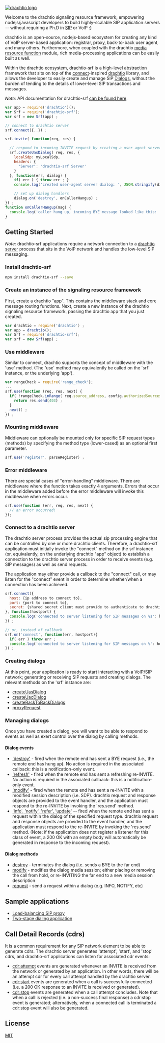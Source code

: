 [![drachtio logo](http://davehorton.github.io/drachtio-srf/img/definition-only-cropped.png)](http://davehorton.github.io/drachtio-srf)

Welcome to the drachtio signaling resource framework, empowering nodejs/javascript developers to build highly-scalable SIP application servers -- without requiring a Ph.D in [SIP](https://www.ietf.org/rfc/rfc3261.txt) or VoIP :)

drachtio is an open-source, nodejs-based ecosystem for creating any kind of VoIP server-based application: registrar, proxy, back-to-back user agent, and many others. Furthermore, when coupled with the drachtio [media resource function](https://github.com/davehorton/drachtio-fsmrf) module, rich media-processing applications can be easily built as well.

Within the drachtio ecosystem, drachtio-srf is a high-level abstraction framework that sits on top of the [connect](https://github.com/senchalabs/connect)-inspired [drachtio](https://github.com/davehorton/drachtio) library, and allows the developer to easily create and manage SIP [Dialogs](http://davehorton.github.io/drachtio-srf/api/Dialog), without the burden of tending to the details of lower-level SIP transactions and messages.

*Note:* API documentation for drachtio-srf [can be found here](http://davehorton.github.io/drachtio-srf/api/index.html).

```js
var app = require('drachtio')();
var Srf = require('drachtio-srf'); 
var srf = new Srf(app) ;

// connect to drachtio server
srf.connect({..}) ;

srf.invite( function(req, res) {

  // respond to incoming INVITE request by creating a user agent server dialog
  srf.createUasDialog( req, res, {
    localSdp: myLocalSdp,
    headers: {
      'Server': 'drachtio-srf Server'
    }
  }, function(err, dialog) {
    if( err ) { throw err ; }
    console.log('created user-agent server dialog: ', JSON.stringify(dialog)) ;

    // set up dialog handlers
    dialog.on('destroy', onCallerHangup) ;
}) ;
function onCallerHangup(msg) {
  console.log('caller hung up, incoming BYE message looked like this: ', msg) ;
}
``` 

## Getting Started
*Note:* drachtio-srf applications require a network connection to a [drachtio server](https://github.com/davehorton/drachtio-server) process that sits in the VoIP network and handles the low-level SIP messaging.

### Install drachtio-srf
```bash
npm install drachtio-srf --save
```

### Create an instance of the signaling resource framework
First, create a drachtio "app".  This contains the middleware stack and core message routing functions.  Next, create a new instance of the drachtio signaling resource framework, passing the drachtio app that you just created.

```js
var drachtio = require('drachtio') ;
var app = drachtio();
var Srf = require('drachtio-srf'); 
var srf = new Srf(app) ;
```

### Use middleware
Similar to connect, drachtio supports the concept of middleware with the 'use' method. (The 'use' method may equivalently be called on the 'srf' instance, or the underlying 'app').

```js
var rangeCheck = require('range_check');
...
srf.use(function (req, res, next) {
  if( !rangeCheck.inRange( req.source_address, config.authorizedSources) ) { 
    return res.send(403) ; 
  }
  next() ;
}) ;
```

### Mounting middleware
Middleware can optionally be mounted only for specific SIP request types (methods) by specifying the method type (lower-cased) as an optional first parameter. 

```js
srf.use('register', parseRegister) ;
```

### Error middleware
There are special cases of "error-handling" middleware. There are middleware where the function takes exactly 4 arguments. Errors that occur in the middleware added before the error middleware will invoke this middleware when errors occur.

```js
srf.use(function (err, req, res, next) {
  // an error occurred!
});
```

### Connect to a drachtio server
The drachtio server process provides the actual sip processing engine that can be controlled by one or more drachtio clients.  Therefore, a drachtio-srf application must initially invoke the "connect" method on the srf instance (or, equivalently, on the underlying drachtio "app" object) to establish a connection to the drachtio server process in order to receive events (e.g. SIP messages) as well as send requests.  

The application may either provide a callback to the "connect" call, or may listen for the "connect" event in order to determine whether/when a connection has been achieved.

```js
srf.connect({
  host: {ip address to connect to},
  port: {port to connect to},
  secret: {shared secret client must provide to authenticate to drachtio server}
}, function(hostport) {
  console.log('connected to server listening for SIP messages on %s': hostport) ;
}) ;

// or, instead of callback
srf.on('connect', function(err, hostport){
  if( err ) throw err ;
  console.log('connected to server listening for SIP messages on %': hostport) ;  
}) ;
```

### Creating dialogs
At this point, your application is ready to start interacting with a VoIP/SIP network; generating or receiving SIP requests and creating dialogs. The relevant methods on the 'srf' instance are:

* [createUasDialog](http://davehorton.github.io/drachtio-srf/api/Srf.html#createUasDialog)
* [createUacDialog](http://davehorton.github.io/drachtio-srf/api/Srf.html#createUacDialog)
* [createBackToBackDialogs](http://davehorton.github.io/drachtio-srf/api/Srf.html#createBackToBackDialogs)
* [proxyRequest](http://davehorton.github.io/drachtio-srf/api/Srf.html#proxyRequest)

### Managing dialogs
Once you have created a dialog, you will want to be able to respond to events as well as exert control over the dialog by calling methods.

#### Dialog events</h5>
* ['destroy'](http://davehorton.github.io/drachtio-srf/api/Dialog.html#event:destroy) - fired when the remote end has sent a BYE request (i.e., the remote end has hung up).  No action is required in the associated callback: this is a notification-only event.
* ['refresh'](http://davehorton.github.io/drachtio-srf/api/Dialog.html#event:refresh) - fired when the remote end has sent a refreshing re-INVITE.  No action is required in the associated callback: this is a notification-only event.
* ['modify'](http://davehorton.github.io/drachtio-srf/api/Dialog.html#event:modify) - fired when the remote end has sent a re-INVITE with a modified session description (i.e. SDP). drachtio request and response objects are provided to the event handler, and the application must respond to the re-INVITE by invoking the 'res.send' method.</li>
* ['info', 'notify', 'refer', 'update'](http://davehorton.github.io/drachtio-srf/api/Dialog.html#event:info) -- fired when the remote end has sent a request within the dialog of the specified request type. drachtio request and response objects are provided to the event handler, and the application must respond to the re-INVITE by invoking the 'res.send' method. (Note: if the application does not register a listener for this class of event, a 200 OK with an empty body will automatically be generated in response to the incoming request).

#### Dialog methods
* [destroy](http://davehorton.github.io/drachtio-srf/api/Srf.html#destroy) - terminates the dialog (i.e. sends a BYE to the far end)
* [modify](http://davehorton.github.io/drachtio-srf/api/Srf.html#modify) - modifies the dialog media session; either placing or removing the call from hold, or re-INVITING the far end to a new media session description
* [request](http://davehorton.github.io/drachtio-srf/api/Srf.html#request) - send a request within a dialog (e.g. INFO, NOTIFY, etc)

## Sample applications</h4>
* [Load-balancing SIP proxy](https://github.com/davehorton/simple-sip-proxy)
* [Two-stage dialing application](https://github.com/davehorton/drachtio-sample-twostage-dialing)

## Call Detail Records (cdrs)
It is a common requirement for any SIP network element to be able to generate cdrs.  The drachtio server generates 'attempt', 'start', and 'stop' cdrs, and drachtio-srf applications can listen for associated cdr events:
* [cdr:attempt](http://davehorton.github.io/drachtio-srf/api/Dialog.html#event:cdr:attempt) events are generated whenever an INVITE is received from the network or generated by an application.  In other words, there will be an attempt cdr for every call attempt handled by the drachtio server.
* [cdr:start](http://davehorton.github.io/drachtio-srf/api/Dialog.html#event:cdr:start) events are generated when a call is successfully connected (i.e. a 200 OK response to an INVITE is received or generated).
* [cdr:stop](http://davehorton.github.io/drachtio-srf/api/Dialog.html#event:cdr:stop) events are generated when a call attempt concludes.  Note that when a call is rejected (i.e. a non-success final response) a cdr:stop event is generated; alternatively, when a connected call is terminated a cdr:stop event will also be generated.

## License
[MIT](https://github.com/davehorton/drachtio-srf/blob/master/LICENSE)
